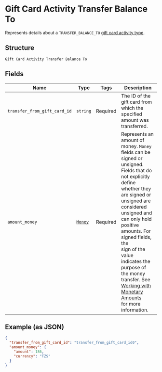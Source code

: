 
# Gift Card Activity Transfer Balance To

Represents details about a `TRANSFER_BALANCE_TO` [gift card activity type](../../doc/models/gift-card-activity-type.md).

## Structure

`Gift Card Activity Transfer Balance To`

## Fields

| Name | Type | Tags | Description |
|  --- | --- | --- | --- |
| `transfer_from_gift_card_id` | `string` | Required | The ID of the gift card from which the specified amount was transferred. |
| `amount_money` | [`Money`](../../doc/models/money.md) | Required | Represents an amount of money. `Money` fields can be signed or unsigned.<br>Fields that do not explicitly define whether they are signed or unsigned are<br>considered unsigned and can only hold positive amounts. For signed fields, the<br>sign of the value indicates the purpose of the money transfer. See<br>[Working with Monetary Amounts](https://developer.squareup.com/docs/build-basics/working-with-monetary-amounts)<br>for more information. |

## Example (as JSON)

```json
{
  "transfer_from_gift_card_id": "transfer_from_gift_card_id0",
  "amount_money": {
    "amount": 186,
    "currency": "TZS"
  }
}
```

